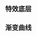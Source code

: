## 特效底层

<script x-doc="utility/misc/fx.js">Doc.writeApi({ path: "utility/misc/fx.js", apis: [{ memberOf: "Fx", name: "run", summary: "<p>立即执行一个特效。</p>", params: [{ type: "Object", name: "options", summary: "<p>特效的配置。支持的值有：</p>\n\ \n\ <ul>\n\ <li>complete: <code>Function</code> 特效执行完成的回调。回调参数为一个布尔值，表示是否是强制终止执行。</li>\n\ <li>duration: <code>Number</code> 特效执行的总毫秒数。(默认：300）</li>\n\ <li>fps: <code>Number</code> 每秒的运行帧次。(默认：50）</li>\n\ <li>transition: <code>Function</code> 特效执行的渐变曲线。默认为 sin 曲线变化。</li>\n\ <li>link: <code>String</code> 多个特效的串联方式。可取值：</li>\n\ </ul>\n\ \n\ <table>\n\ <thead>\n\ <tr>\n\ <th>值</th>\n\ <th>意义</th>\n\ </tr>\n\ </thead>\n\ <tr>\n\ <td>wait(默认)</td>\n\ <td>等待之前的所有特效都完成后再执行当前任务。</td>\n\ </tr>\n\ <tr>\n\ <td>abort</td>\n\ <td>立即终止正在执行的特效并撤销等待的剩余任务，然后立即执行当前任务。</td>\n\ </tr>\n\ <tr>\n\ <td>replace</td>\n\ <td>立即终止正在执行的特效并立即执行当前任务，然后继续执行其它正在等待的特效。</td>\n\ </tr>\n\ <tr>\n\ <td>insert</td>\n\ <td>等待正在执行的特效完成后执行当前任务，然后继续执行其它正在等待的特效。</td>\n\ </tr>\n\ <tr>\n\ <td>cancel</td>\n\ <td>取消当前任务。</td>\n\ </tr>\n\ </table>\n\ \n\ \n\ <p>- set: <code>Function</code> 根据指定的变化量设置实际的效果值。 <br>\n\ - start: <code>Function</code> 特效开始执行的回调。</p>" }], example: "<pre>Fx.run({\n\ set: function (value) {\n\ console.log(value);\n\ }\n\ });</pre>", line: 181, col: 1 }] });</script>

## 渐变曲线

<script x-doc="utility/misc/fxTransitions.js">Doc.writeApi({ path: "utility/misc/fxTransitions.js", apis: [{ memberOf: "Fx", name: "Transitions", summary: "<p>提供多个渐变函数曲线。</p>", type: "Object", line: 6, col: 1 }] });</script> <style>.p { height: 3px; position: absolute; width: 3px; background: red; }</style><script>function runFx(transition) { Fx.run({ link: 'abort', duration: 2000, fps: 120, start: function (time) { document.getElementById('chart').innerHTML = ''; }, set: function (delta, tick) { function compute(from, to, delta) { return (to - from) * delta + from; } var handler = document.getElementById('handler'); handler.style.left = compute(0, handler.parentNode.offsetWidth - handler.offsetWidth - 20, delta) + 'px'; var chart = document.getElementById('chart'); var p = chart.appendChild(document.createElement('i')); p.className = 'p'; p.style.left = compute(0, chart.offsetWidth - 10, tick) + 'px'; p.style.top = compute(chart.offsetHeight - 5, 0, delta) + 'px'; }, transition: transition }); } for (var i in Fx.Transitions) { document.write('<input type="button" onclick="runFx(Fx.Transitions.' + i + ')" value="' + i + '"> '); document.write('<input type="button" onclick="runFx(Fx.easeOut(Fx.Transitions.' + i + '))" value="easeOut(' + i + ')"> '); document.write('<input type="button" onclick="runFx(Fx.easeInOut(Fx.Transitions.' + i + '))" value="easeInOut(' + i + ')"> '); document.write('<br>'); }</script>